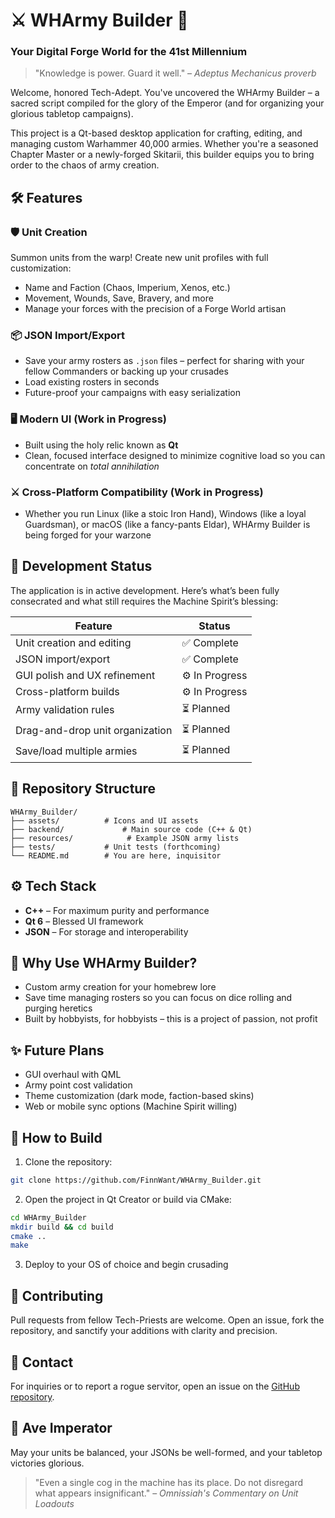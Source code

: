 # ⚔️ WHArmy Builder 🔧

### Your Digital Forge World for the 41st Millennium

> "Knowledge is power. Guard it well." – *Adeptus Mechanicus proverb*

Welcome, honored Tech-Adept. You've uncovered the WHArmy Builder – a sacred script compiled for the glory of the Emperor (and for organizing your glorious tabletop campaigns).

This project is a Qt-based desktop application for crafting, editing, and managing custom Warhammer 40,000 armies. Whether you're a seasoned Chapter Master or a newly-forged Skitarii, this builder equips you to bring order to the chaos of army creation.

## 🛠 Features

### 🛡 Unit Creation

Summon units from the warp! Create new unit profiles with full customization:

* Name and Faction (Chaos, Imperium, Xenos, etc.)
* Movement, Wounds, Save, Bravery, and more
* Manage your forces with the precision of a Forge World artisan

### 📦 JSON Import/Export

* Save your army rosters as `.json` files – perfect for sharing with your fellow Commanders or backing up your crusades
* Load existing rosters in seconds
* Future-proof your campaigns with easy serialization

### 🖥 Modern UI (Work in Progress)

* Built using the holy relic known as **Qt**
* Clean, focused interface designed to minimize cognitive load so you can concentrate on *total annihilation*

### ⚔️ Cross-Platform Compatibility (Work in Progress)

* Whether you run Linux (like a stoic Iron Hand), Windows (like a loyal Guardsman), or macOS (like a fancy-pants Eldar), WHArmy Builder is being forged for your warzone

## 🚧 Development Status

The application is in active development. Here’s what’s been fully consecrated and what still requires the Machine Spirit’s blessing:

| Feature                         | Status         |
| ------------------------------- | -------------- |
| Unit creation and editing       | ✅ Complete    |
| JSON import/export              | ✅ Complete    |
| GUI polish and UX refinement    | ⚙️ In Progress |
| Cross-platform builds           | ⚙️ In Progress |
| Army validation rules           | ⏳ Planned      |
| Drag-and-drop unit organization | ⏳ Planned      |
| Save/load multiple armies       | ⏳ Planned      |

## 📁 Repository Structure

```
WHArmy_Builder/
├── assets/          # Icons and UI assets
├── backend/             # Main source code (C++ & Qt)
├── resources/            # Example JSON army lists
├── tests/           # Unit tests (forthcoming)
└── README.md        # You are here, inquisitor
```

## ⚙️ Tech Stack

* **C++** – For maximum purity and performance
* **Qt 6** – Blessed UI framework
* **JSON** – For storage and interoperability

## 🧠 Why Use WHArmy Builder?

* Custom army creation for your homebrew lore
* Save time managing rosters so you can focus on dice rolling and purging heretics
* Built by hobbyists, for hobbyists – this is a project of passion, not profit

## ✨ Future Plans

* GUI overhaul with QML
* Army point cost validation
* Theme customization (dark mode, faction-based skins)
* Web or mobile sync options (Machine Spirit willing)

## 📜 How to Build

1. Clone the repository:

```bash
git clone https://github.com/FinnWant/WHArmy_Builder.git
```

2. Open the project in Qt Creator or build via CMake:

```bash
cd WHArmy_Builder
mkdir build && cd build
cmake ..
make
```

3. Deploy to your OS of choice and begin crusading

## 🤝 Contributing

Pull requests from fellow Tech-Priests are welcome. Open an issue, fork the repository, and sanctify your additions with clarity and precision.

## 📢 Contact

For inquiries or to report a rogue servitor, open an issue on the [GitHub repository](https://github.com/FinnWant/WHArmy_Builder/issues).

## 👑 Ave Imperator

May your units be balanced, your JSONs be well-formed, and your tabletop victories glorious.

> "Even a single cog in the machine has its place. Do not disregard what appears insignificant." – *Omnissiah's Commentary on Unit Loadouts*

